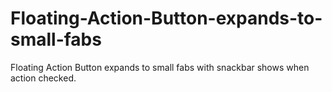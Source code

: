 # Floating-Action-Button-expands-to-small-fabs
Floating Action Button expands to small fabs with snackbar shows when action checked.
